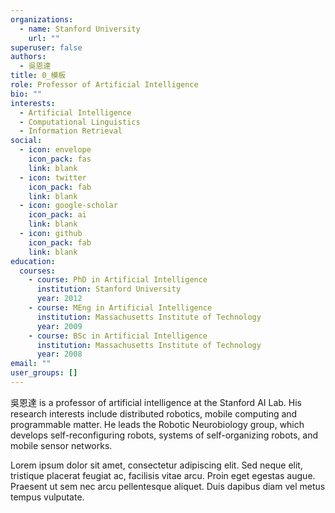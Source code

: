 ```yaml
---
organizations:
  - name: Stanford University
    url: ""
superuser: false
authors:
  - 吳恩達
title: 0_模板
role: Professor of Artificial Intelligence
bio: ""
interests:
  - Artificial Intelligence
  - Computational Linguistics
  - Information Retrieval
social:
  - icon: envelope
    icon_pack: fas
    link: blank
  - icon: twitter
    icon_pack: fab
    link: blank
  - icon: google-scholar
    icon_pack: ai
    link: blank
  - icon: github
    icon_pack: fab
    link: blank
education:
  courses:
    - course: PhD in Artificial Intelligence
      institution: Stanford University
      year: 2012
    - course: MEng in Artificial Intelligence
      institution: Massachusetts Institute of Technology
      year: 2009
    - course: BSc in Artificial Intelligence
      institution: Massachusetts Institute of Technology
      year: 2008
email: ""
user_groups: []
---
```


吳恩達 is a professor of artificial intelligence at the Stanford AI Lab. His research interests include distributed robotics, mobile computing and programmable matter. He leads the Robotic Neurobiology group, which develops self-reconfiguring robots, systems of self-organizing robots, and mobile sensor networks.

Lorem ipsum dolor sit amet, consectetur adipiscing elit. Sed neque elit, tristique placerat feugiat ac, facilisis vitae arcu. Proin eget egestas augue. Praesent ut sem nec arcu pellentesque aliquet. Duis dapibus diam vel metus tempus vulputate.
